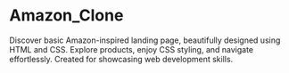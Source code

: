 # Amazon_Clone
Discover basic Amazon-inspired landing page, beautifully designed using HTML and CSS. Explore products, enjoy CSS styling, and navigate effortlessly. Created for showcasing web development skills.
